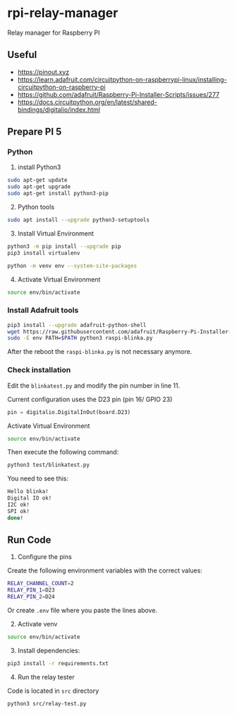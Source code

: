 # rpi-relay-manager
Relay manager for Raspberry PI


## Useful

- https://pinout.xyz
- https://learn.adafruit.com/circuitpython-on-raspberrypi-linux/installing-circuitpython-on-raspberry-pi
- https://github.com/adafruit/Raspberry-Pi-Installer-Scripts/issues/277
- https://docs.circuitpython.org/en/latest/shared-bindings/digitalio/index.html


## Prepare PI 5 

### Python 

1. install Python3

```bash
sudo apt-get update
sudo apt-get upgrade
sudo apt-get install python3-pip
```

2. Python tools

```bash
sudo apt install --upgrade python3-setuptools
```

3. Install Virtual Environment

```bash
python3 -m pip install --upgrade pip
pip3 install virtualenv
```

```bash
python -m venv env --system-site-packages
```

4. Activate Virtual Environment

```bash
source env/bin/activate
```

### Install Adafruit tools

```bash
pip3 install --upgrade adafruit-python-shell
wget https://raw.githubusercontent.com/adafruit/Raspberry-Pi-Installer-Scripts/master/raspi-blinka.py
sudo -E env PATH=$PATH python3 raspi-blinka.py
```

After the reboot the `raspi-blinka.py` is not necessary anymore.


### Check installation

Edit the `blinkatest.py` and modify the pin number in line 11.

Current configuration uses the D23 pin (pin 16/ GPIO 23)
```python
pin = digitalio.DigitalInOut(board.D23)
```

Activate Virtual Environment

```bash
source env/bin/activate
```

Then execute the following command:

```bash
python3 test/blinkatest.py 
```

You need to see this:

```bash
Hello blinka!
Digital IO ok!
I2C ok!
SPI ok!
done!
```


## Run Code

1. Configure the pins

Create the following environment variables with the correct values:

```bash
RELAY_CHANNEL_COUNT=2
RELAY_PIN_1=D23
RELAY_PIN_2=D24
```

Or create `.env` file where you paste the lines above.

2. Activate venv

```bash
source env/bin/activate
```

3. Install dependencies:

```bash
pip3 install -r requirements.txt
```

4. Run the relay tester

Code is located in `src` directory

```bash
python3 src/relay-test.py 
```